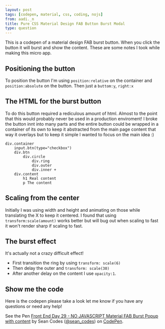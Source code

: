 ```yaml
---
layout: post
tags: [codepen, material, css, coding, nojs]
from: aadi._n
title: Pure CSS Material Design FAB Button Burst Modal
type: question
---
```


This is a codepen of a material design FAB burst button. When you click the button it will burst and show the content. These are some notes I took while making this micro app.

## Positioning the button
To position the button I'm using `position:relative` on the container and `position:absolute` on the button. Then just a `buttom:y`, `right:x`

## The HTML for the burst button
To do this button required a rediculous amount of html. Almost to the point that this would probably never be used in a production enviroment!
I broke the button innt into many parts and the entire button could be wrapped in a container of its own to keep it abstracted from the main page content that way it overlays but to keep it simple I wanted to focus on the main idea :)

    div.container
        input.btn(type="checkbox")
        div.btn
            div.circle
                div.ring
                div.outer
                div.inner +
        div.content 
            h1 Real content
            p The content
            
## Scaling from the center
Initially I was using width and height and animating on those while translating the X to keep it centered. I found that using `transform:scale(amount)` works better but will bug out when scaling to fast it won't render sharp if scaling to fast.

## The burst effect
It's actually not a crazy difficult effect!
* First transition the ring by using `transform: scale(6)`
* Then delay the outer and `transform: scale(30)`
* After another delay on the content I use `opacity:1`.


## Show me the code
Here is the codepen please take a look let me know if you have any questions or need any help!

<p data-height="550" data-theme-id="dark" data-slug-hash="PWgMod" data-default-tab="css,result" data-user="sean_codes" data-embed-version="2" data-pen-title="Front End Day 29 - NO JAVASCRIPT Material FAB Burst Popup with content" class="codepen">See the Pen <a href="http://codepen.io/sean_codes/pen/PWgMod/">Front End Day 29 - NO JAVASCRIPT Material FAB Burst Popup with content</a> by Sean Codes (<a href="http://codepen.io/sean_codes">@sean_codes</a>) on <a href="http://codepen.io">CodePen</a>.</p>
<script async src="https://production-assets.codepen.io/assets/embed/ei.js"></script>
